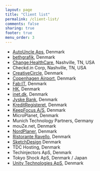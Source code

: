 ```yaml
---
layout: page
title: "Client list"
permalink: /client-list/
comments: false
sharing: true
footer: true
menu_order: 3
---
```


* [AutoUncle Aps](https://autouncle.dk), Denmark
* [bethgrafik](https://bethgrafik.dk), Denmark
* [Change:HealthCare](https://www.changehealthcare.com), Nashville, TN, USA
* Checkd.in Corp, Nashville, TN, USA
* [CreativeCircle](http://creativecircle.dk), Denmark
* [Copenhagen Airport](https://cph.dk), Denmark
* [Fab:IT](http://fab-it.dk), Denmark
* [HK](https://hk.dk), Denmark
* [inet.dk](https://inet.dk), Denmark
* [Jyske Bank](https://www.jyskebank.dk), Denmark
* [KreditRegisteret](https://www.kreditregisteret.dk), Denmark
* [KeepFocus A/S](http://keepfocus.dk), Denmark
* MicroPlanet, Denmark
* Munich Technology Partners, Germany
* mouZe.net, Denmark
* [NordPlaner](https://www.nordplaner.dk), Denmark
* [Ristorante Ravello](https://ristoranteravello.dk/), Denmark
* [SketchDesign](https://www.sketchdesign.dk) Denmark
* TDC Hosting, Denmark
* Techinjectors ApS, Denmark
* Tokyo Shock ApS, Denmark / Japan
* [Unity Technologies ApS](https://unity3d.com), Denmark
